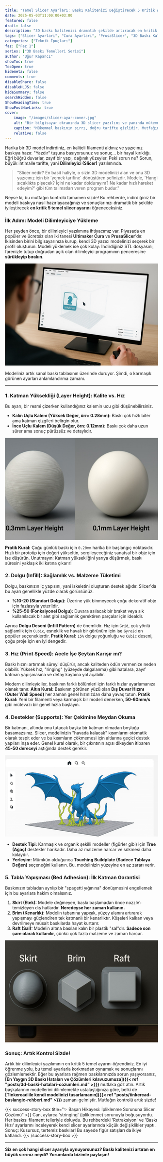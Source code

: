 ```yaml
---
title: "Temel Slicer Ayarları: Baskı Kalitenizi Değiştirecek 5 Kritik Ayar"
date: 2025-05-03T11:00:00+03:00
featured: false
draft: false
description: "3D baskı kalitenizi dramatik şekilde artıracak en kritik 5 temel dilimleyici (slicer) ayarını öğrenin. Katman yüksekliği, dolgu, hız, destekler ve tabla yapışması için uzman ipuçları."
tags: ["Slicer Ayarları", "Cura Ayarları", "PrusaSlicer", "3D Baskı Kalitesi", "Katman Yüksekliği", "Dolgu Ayarları", "Baskı Hızı", "Destek Yapıları", "Tabla Yapışması", "Başlangıç Rehberi"]
categories: ["Teknik İpuçları"]
faz: ["Faz 1"]
series: ["3D Baskı Temelleri Serisi"]
author: "Uğur Kapancı"
showToc: true
TocOpen: true
hidemeta: false
comments: true
disableShare: false
disableHLJS: false
hideSummary: false
searchHidden: false
ShowReadingTime: true
ShowPostNavLinks: true
cover:
    image: "/images/slicer-ayar-cover.jpg"
    alt: "Bir bilgisayar ekranında 3D slicer yazılımı ve yanında mükemmel basılmış bir 3D obje"
    caption: "Mükemmel baskının sırrı, doğru tarifte gizlidir. Mutfağın kontrolünü elinize alın!"
    relative: false
---
```


Harika bir 3D model indirdiniz, en kaliteli filamenti aldınız ve yazıcınız baskıya hazır. "Yazdır" tuşuna basıyorsunuz ve sonuç... bir hayal kırıklığı. Eğri büğrü duvarlar, zayıf bir yapı, dağınık yüzeyler. Peki sorun ne? Sorun, büyük ihtimalle tarifte, yani **Dilimleyici (Slicer)** yazılımında.

> "Slicer nedir? En basit haliyle, o sizin 3D modelinizi alan ve onu 3D yazıcınız için bir 'yemek tarifine' dönüştüren şefinizdir. Modele, 'Hangi sıcaklıkta pişecek? İçini ne kadar doldurayım? Ne kadar hızlı hareket edeyim?' gibi tüm talimatları veren program budur."

Neyse ki, bu mutfağın kontrolü tamamen sizde! Bu rehberde, indirdiğiniz bir modeli baskıya nasıl hazırlayacağınızı ve sonuçlarınızı dramatik bir şekilde iyileştirecek **en kritik 5 temel slicer ayarını** öğreneceksiniz.

### İlk Adım: Modeli Dilimleyiciye Yükleme

Her şeyden önce, bir dilimleyici yazılımına ihtiyacımız var. Piyasada en popüler ve ücretsiz olan iki tanesi **Ultimaker Cura** ve **PrusaSlicer**'dır. İkisinden birini bilgisayarınıza kurup, kendi 3D yazıcı modelinizi seçerek bir profil oluşturun. Modeli yüklemek ise çok kolay: İndirdiğiniz STL dosyasını, farenizle tutup doğrudan açık olan dilimleyici programının penceresine **sürükleyip bırakın.**

![Bir STL dosyasının Cura veya PrusaSlicer arayüzüne sürüklenip bırakıldığı anı gösteren ekran görüntüsü](/images/slicer-import.jpg)

Modeliniz artık sanal baskı tablasının üzerinde duruyor. Şimdi, o karmaşık görünen ayarları anlamlandırma zamanı.

---

### 1. Katman Yüksekliği (Layer Height): Kalite vs. Hız

Bu ayarı, bir resmi çizerken kullandığınız kalemin ucu gibi düşünebilirsiniz.
* **Kalın Uçlu Kalem (Yüksek Değer, örn: 0.28mm):** Baskı çok hızlı biter ama katman çizgileri belirgin olur.
* **İnce Uçlu Kalem (Düşük Değer, örn: 0.12mm):** Baskı çok daha uzun sürer ama sonuç pürüzsüz ve detaylıdır.

![Aynı 3D modelin farklı katman yükseklikleriyle basılmış iki versiyonu yan yana: Biri pürüzsüz, diğeri belirgin katman çizgili](/images/slicer-layer-height.jpg)

**Pratik Kural:** Çoğu günlük baskı için `0.20mm` harika bir başlangıç noktasıdır. Hızlı bir prototip için değeri yükseltin, sergileyeceğiniz sanatsal bir obje için ise düşürün. Unutmayın: Katman yüksekliğini yarıya düşürmek, baskı süresini yaklaşık iki katına çıkarır!

### 2. Dolgu (Infill): Sağlamlık vs. Malzeme Tüketimi

Dolgu, baskınızın iç yapısını, yani iskeletini oluşturan destek ağıdır. Slicer'da bu ayarı genellikle yüzde olarak görürsünüz.

* **%10-20 (Standart Dolgu):** Üzerine yük binmeyecek çoğu dekoratif obje için fazlasıyla yeterlidir.
* **%25-50 (Fonksiyonel Dolgu):** Duvara asılacak bir braket veya sık kullanılacak bir alet gibi sağlamlık gerektiren parçalar için idealdir.

Ayrıca **Dolgu Deseni (Infill Pattern)** de önemlidir. Hız için `Grid`, çok yönlü sağlamlık için `Cubic`, esneklik ve havalı bir görünüm için ise `Gyroid` en popüler seçeneklerdir. **Pratik Kural:** `15%` dolgu yoğunluğu ve `Cubic` deseni, çoğu proje için en iyi dengedir.

### 3. Hız (Print Speed): Acele İşe Şeytan Karışır mı?

Baskı hızını artırmak süreyi düşürür, ancak kaliteden ödün vermenize neden olabilir. Yüksek hız, "ringing" (yüzeyde dalgalanma) gibi hatalara, zayıf katman yapışmasına ve detay kaybına yol açabilir.

Modern dilimleyiciler, baskının farklı bölümleri için farklı hızlar ayarlamanıza olanak tanır. **Altın Kural:** Baskının görünen yüzü olan **Dış Duvar Hızını (Outer Wall Speed)** her zaman genel hızınızdan daha yavaş tutun. **Pratik Kural:** Yeni bir filamenti veya karmaşık bir modeli denerken, **50-60mm/s** gibi mütevazı bir genel hızla başlayın.

### 4. Destekler (Supports): Yer Çekimine Meydan Okuma

Bir katmanı, altında onu tutacak başka bir katman olmadan boşluğa basamazsınız. Slicer, modelinizin "havada kalacak" kısımlarını otomatik olarak tespit eder ve bu kısımların çökmemesi için altlarına geçici destek yapıları inşa eder. Genel kural olarak, bir çıkıntının açısı dikeyden itibaren **45-50 dereceyi** aştığında destek gerekir.

![Örnek görüntüsü](/images/slicer-supports.jpg)

* **Destek Tipi:** Karmaşık ve organik şekilli modeller (figürler gibi) için **Tree (Ağaç)** destekler harikadır. Daha az malzeme harcar ve sökmesi daha kolaydır.
* **Yerleşim:** Mümkün olduğunca **Touching Buildplate (Sadece Tablaya Değen)** seçeneğini kullanın. Bu, modelinizin yüzeyine en az zararı verir.

### 5. Tabla Yapışması (Bed Adhesion): İlk Katman Garantisi

Baskınızın tabladan ayrılıp bir "spagetti yığınına" dönüşmesini engellemek için bu ayarlara hakim olmalısınız.

1.  **Skirt (Etek):** Modele değmeyen, baskı başlamadan önce nozzle'ı temizleyen dış hatlardır. **Neredeyse her zaman kullanın.**
2.  **Brim (Kenarlık):** Modelin tabanına yapışık, yüzey alanını artırarak yapışmayı güçlendiren tek katmanlı bir kenarlıktır. Köşeleri kalkan veya devrilmeye müsait baskılarda hayat kurtarır.
3.  **Raft (Sal):** Modelin altına basılan kalın bir plastik "sal"dır. **Sadece son çare olarak kullanılır,** çünkü çok fazla malzeme ve zaman harcar.

![Örnek görüntüsü](/images/tabla-yapisma.jpg)

### Sonuç: Artık Kontrol Sizde!

Artık bir dilimleyici yazılımının en kritik 5 temel ayarını öğrendiniz. En iyi öğrenme yolu, bu temel ayarlarla korkmadan oynamak ve sonuçlarını gözlemlemektir. Eğer bu ayarlara rağmen baskılarınızda sorun yaşıyorsanız, **[En Yaygın 3D Baskı Hataları ve Çözümleri kılavuzumuza]({{< ref "posts/3d-baski-hatalari-cozumleri.md" >}})** mutlaka göz atın. Artık başkalarının modellerini dilimlemekte ustalaştığınıza göre, belki de **[Tinkercad ile kendi modelinizi tasarlamanın]({{< ref "posts/tinkercad-baslangic-rehberi.md" >}})** zamanı gelmiştir. Mutfağın kontrolü artık sizde!

{{< success-story-box title="✨ Başarı Hikayesi: İpliklenme Sorununa Slicer Çözümü" >}}
Can, aylarca 'stringing' (ipliklenme) sorunuyla boğuşuyordu. Her baskısı filament telleriyle doluydu. Bu rehberdeki 'Retraksiyon' ve 'Baskı Hızı' ayarlarını inceleyerek kendi slicer ayarlarında küçük değişiklikler yaptı. Sonuç: Kusursuz, tertemiz baskılar! Bu sayede figür satışları da ikiye katlandı.
{{< /success-story-box >}}

---

**Siz en çok hangi slicer ayarıyla oynuyorsunuz? Baskı kalitenizi artıran en büyük sırrınız neydi? Yorumlarda bizimle paylaşın!**